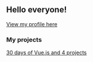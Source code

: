 ## Hello everyone!

[View my profile here](https://deborataveiraa.github.io/profile/index.html)

### My projects

[30 days of Vue.js and 4 projects](https://github.com/DeboraTaveiraa/VueJs30dias4Projetos)
